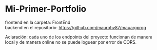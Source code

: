 # Mi-Primer-Portfolio
frontend en la carpeta: FrontEnd<br>
backend en el repositorio: https://github.com/maurohv87/mauargprog 

Aclaración: cada uno de los endpoints del proyecto funcionan de manera local y de manera online no se puede loguear por error de CORS.
